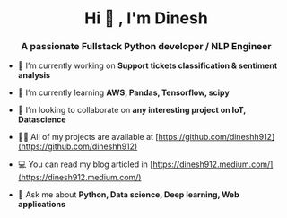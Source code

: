 
<h1 align="center">Hi 👋 , I'm Dinesh</h1>
<h3 align="center">A passionate Fullstack Python developer / NLP Engineer </h3>


- 🔭 I’m currently working on **Support tickets classification & sentiment analysis**

- 🌱 I’m currently learning **AWS, Pandas, Tensorflow, scipy**

- 👯 I’m looking to collaborate on **any interesting project on IoT, Datascience**

- 👨‍💻 All of my projects are available at [https://github.com/dineshh912](https://github.com/dineshh912)

- 💻 You can read my blog articled in [https://dinesh912.medium.com/](https://dinesh912.medium.com/)

- 💬 Ask me about **Python, Data science, Deep learning, Web applications**

<!--
### Spotify Playing 🎧

[![Spotify](https://now-playing-sepia.vercel.app/api/spotify)](https://open.spotify.com/user/dinesh.hicet)-->
